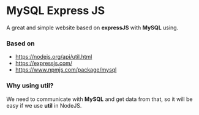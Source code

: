 # MySQL Express JS

A great and simple website based on **expressJS** with **MySQL** using.

### Based on

- https://nodejs.org/api/util.html
- https://expressjs.com/
- https://www.npmjs.com/package/mysql

### Why using util?

We need to communicate with **MySQL** and get data from that, so it will be easy if we use **util** in NodeJS.
